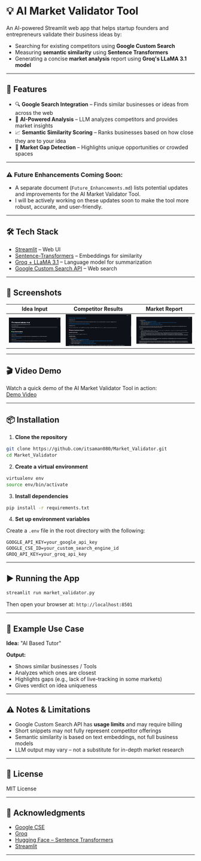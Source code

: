 # 💡 AI Market Validator Tool

An AI-powered Streamlit web app that helps startup founders and entrepreneurs validate their business ideas by:

- Searching for existing competitors using **Google Custom Search**
- Measuring **semantic similarity** using **Sentence Transformers**
- Generating a concise **market analysis** report using **Groq's LLaMA 3.1 model**

---

## 🚀 Features

- 🔍 **Google Search Integration** – Finds similar businesses or ideas from across the web
- 🤖 **AI-Powered Analysis** – LLM analyzes competitors and provides market insights
- 📈 **Semantic Similarity Scoring** – Ranks businesses based on how close they are to your idea
- 🧠 **Market Gap Detection** – Highlights unique opportunities or crowded spaces

---

### ⚠️ **Future Enhancements Coming Soon:**  
- A separate document (`Future_Enhancements.md`) lists potential updates and improvements for the AI Market Validator Tool.  
- I will be actively working on these updates soon to make the tool more robust, accurate, and user-friendly.

---

## 🛠️ Tech Stack

- [Streamlit](https://streamlit.io/) – Web UI
- [Sentence-Transformers](https://www.sbert.net/) – Embeddings for similarity
- [Groq + LLaMA 3.1](https://groq.com/) – Language model for summarization
- [Google Custom Search API](https://programmablesearchengine.google.com/) – Web search

---

## 📸 Screenshots

| Idea Input                      | Competitor Results                  | Market Report                     |
| ------------------------------- | ----------------------------------- | --------------------------------- |
| ![Input](Screenshots/test1-1.png) | ![Results](Screenshots/test1-2.png) | ![Report](Screenshots/test1-3.png) |

> 
---

## 🎬 Video Demo

Watch a quick demo of the AI Market Validator Tool in action:  
[Demo Video](Screenshots/Demo.mp4)

---

## 📦 Installation

1. **Clone the repository**
```bash
git clone https://github.com/itsaman080/Market_Validator.git
cd Market_Validator
````

2. **Create a virtual environment**

```bash
virtualenv env
source env/bin/activate
```

3. **Install dependencies**

```bash
pip install -r requirements.txt
```

4. **Set up environment variables**

Create a `.env` file in the root directory with the following:

```env
GOOGLE_API_KEY=your_google_api_key
GOOGLE_CSE_ID=your_custom_search_engine_id
GROQ_API_KEY=your_groq_api_key
```

---

## ▶️ Running the App

```bash
streamlit run market_validator.py
```

Then open your browser at: `http://localhost:8501`

---

## 🧪 Example Use Case

**Idea:** "AI Based Tutor"

**Output:**

* Shows similar businesses / Tools
* Analyzes which ones are closest
* Highlights gaps (e.g., lack of live-tracking in some markets)
* Gives verdict on idea uniqueness

---

## ⚠️ Notes & Limitations

* Google Custom Search API has **usage limits** and may require billing
* Short snippets may not fully represent competitor offerings
* Semantic similarity is based on text embeddings, not full business models
* LLM output may vary – not a substitute for in-depth market research

---

## 📄 License

MIT License

---

## 🙌 Acknowledgments

* [Google CSE](https://programmablesearchengine.google.com/)
* [Groq](https://groq.com/)
* [Hugging Face – Sentence Transformers](https://www.sbert.net/)
* [Streamlit](https://streamlit.io/)

---
